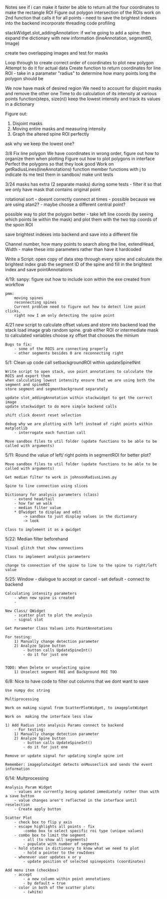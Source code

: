 Notes
see if i can make it faster
be able to return all the four coordinates to make the rectangle ROI
Figure out polygon intersection of the ROIs
work on 2nd function that calls it for all points
    - need to save the brightest indexes into the backend
incorporate threading
code profiling

stackWidget.slot_addingAnnotation:
    if we're going to add a spine:
        then expand the dictionary with new information (lineAnnotation, segmentID, Image)


create two overlapping images and test for masks

Loop through to create correct order of coordinates to plot new polygon
Attempt to do it for actual data
Create function to return coordinates for line ROI
    - take in a parameter "radius" to determine how many points long the polygon should be 

We now have mask of desired region
We need to account for disjoint masks and remove the other one
Time to do calculation of its intensity at various points
function(steps, size(n))
    keep the lowest intensity and track its values in a dictionary

Figure out:
1. Disjoint masks
2. Moving entire masks and measuring intensity
3. Graph the altered spine ROI perfectly

ask why we keep the lowest one?

3/8
Fix line polygon
We have coordinates in wrong order, figure out how to organize them when plotting
Figure out how to plot polygons in interface
Perfect the polygons so that they look good
Work on getRadiusLines(lineAnnotations) function
member functions with j to indicate its me
test them in sandbox/ make unit tests


3/24
masks has extra (2 separate masks) during some tests
    - filter it so that we only have mask that contains original point

rotational sort - doesnt correctly connect at times
    - possible because we are using atan2?
    - maybe choose a different central point?

possible way to plot the polygon better
    - take left line coords (by seeing which points lie within the mask) and plot them with the two top coords of the spoin ROI

save brightest indexes into backend and save into a different file

Channel number, how many points to search along the line, extendHead, Width
    - make these into parameters rather than have it hardcoded


Write a Script:
    open copy of data
    step through every spine and calculate the brightest index
    grab the segment ID of the spine and fill in the brightest index and save pointAnnotations


4/19:
    sanpy:
        figure out how to include icon within the exe created from workflow 
    
    pmm:
        moving spines
        reconnecting spines
        Current problem need to figure out how to detect line point clicks, 
        right now I am only detecting the spine point

4/21
    new script to calculate offset values and store into backend
    load the stack load image grab random spine. grab either ROI or intermediate mask to calculated variables
    choose xy offset that chooses the minium

    Bugs to fix:
        - some of the ROIS are connecting properly
        - other segments besides 0 are reconnecting right


5/1:
    Clean up code
    call setbackgroundROI within updateSpineINnt

    Write script to open stack, use point annotations to calculate the ROIS and export them
    when calculating lowest intensity ensure that we are using both the segment and spineROI
    store segment and segmentbackground separately

    update slot_addingAnnotation within stackwidget to get the correct image
    update stackwidget to do more simple backend calls

    shift click doesnt reset selection

    debug why we are plotting with left instead of right points within matplotlib
        - interrogate each function call

    Move sandbox files to util folder (update functions to be able to be called with arguments)


5/11:
    Round the value of left/ right points in segmentROI for better plot?

    Move sandbox files to util folder (update functions to be able to be called with arguments)

    Get median filter to work in johnsonRadiusLines.py

    Spine to line connection using slices

    Dictionary for analysis parameters (class)
        - extend head/tail
        - how far we walk
        - median filter value
        * QTwidget to display and edit
            -> sandbox to just display values in the dictionary
            -> look
    
    Class to implement it as a qwidget

5/22:
    Median filter beforehand

    Visual glitch that show connections

    Class to implement analysis parameters

    change to connection of the spine to line to the spine to right/left value

5/25:
    Window
        - dialogue to accept or cancel
        - set default
        - connect to backend
    
    Calculating intensity parameters
        - when new spine is created
        - 
    
    New Class/ QWidget 
        - scatter plot to plot the analysis
        - signal slot 
    
    Get Parameter Class Values into PointAnnotations

    For testing:
        1) Manually change detection parameter
        2) Analyze Spine button
            - button calls UpdateSpineInt()
            - do it for just one


    TODO: When Delete or unselecting spine
        1) Unselect segment ROI and Background ROI TOO


6/8:
    Nice to have code to filter out columns that we dont want to save

    Use numpy doc string

    Multiprocessing

    Work on making signal from ScatterPlotWidget, to imageplotWidget

    Work on  making the interface less slow

    1) Add Radius into analysis Params connect to backend 
        - For testing:
        1) Manually change detection parameter
        2) Analyze Spine button
            - button calls UpdateSpineInt()
            - do it for just one

    Remove or update signal for updating single spine int

    Remember: imageplotwidget detects onMouseclick and sends the event information

6/14:
    Multprocessing

    Analysis Param Widget
        - values are currently being updated immediately rather than with a save button
        - value changes aren't reflected in the interface until reselection   
        - Create apply button

    Scatter Plot
        - check box to flip y axis
        - escape highlights all points - fix
            -combo box to select specific roi type (unique values)
        - combo box to limit the segment
            - all (to show all segements)
            - populate with number of segments
        - hold states in dictionary to know what we need to plot
            - hold a pointer to the rowIdxes
        - whenever user updates x or y 
            - update position of selected spinepoints (coordinates)
    
    Add menu item (checkbox)
        - accept 
            - a new column within point annotations
            - by default = true
        - color in both of the scatter plots
            - (white)
